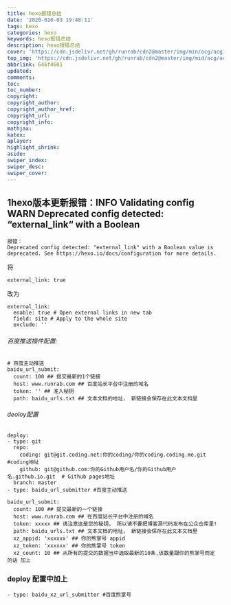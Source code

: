 ```yaml
---
title: hexo报错总结
date: '2020-010-03 19:48:11'
tags: hexo
categories: hexo
keywords: hexo报错总结
description: hexo报错总结
cover: 'https://cdn.jsdelivr.net/gh/runrab/cdn2@master/img/min/acg/acg130.jpeg'
top_img: 'https://cdn.jsdelivr.net/gh/runrab/cdn2@master/img/mid/acg/acg130.jpeg'
abbrlink: 646f4601
updated:
comments:
toc:
toc_number:
copyright:
copyright_author:
copyright_author_href:
copyright_url:
copyright_info:
mathjax:
katex:
aplayer:
highlight_shrink:
aside:
swiper_index:
swiper_desc:
swiper_cover:
---
```


## 1hexo版本更新报错：INFO Validating config WARN Deprecated config detected: “external_link“ with a Boolean

```
报错：
Deprecated config detected: "external_link" with a Boolean value is deprecated. See https://hexo.io/docs/configuration for more details.
```

将

```
external_link: true
```

改为

```
external_link:
  enable: true # Open external links in new tab
  field: site # Apply to the whole site
  exclude: ''
```

###### 百度推送插件配置:

```
# 百度主动推送
baidu_url_submit:
  count: 100 ## 提交最新的1个链接
  host: www.runrab.com ## 百度站长平台中注册的域名
  token: '' ## 准入秘钥
  path: baidu_urls.txt ## 文本文档的地址， 新链接会保存在此文本文档里
```

###### deoloy配置

```
deploy:
- type: git
  repo:
    coding: git@git.coding.net:你的coding/你的coding.coding.me.git #coding地址
    github: git@github.com:你的Github用户名/你的Github用户名.github.io.git  # Github pages地址
  branch: master
- type: baidu_url_submitter #百度主动推送
```



```
baidu_url_submit:
  count: 100 ## 提交最新的一个链接
  host: www.runrab.com ## 在百度站长平台中注册的域名
  token: xxxxx ## 请注意这是您的秘钥， 所以请不要把博客源代码发布在公众仓库里!
  path: baidu_urls.txt ## 文本文档的地址， 新链接会保存在此文本文档里
  xz_appid: 'xxxxxx' ## 你的熊掌号 appid
  xz_token: 'xxxxxx' ## 你的熊掌号 token
  xz_count: 10 ## 从所有的提交的数据当中选取最新的10条,该数量跟你的熊掌号而定
的话 加上
```

### deploy 配置中加上

```
- type: baidu_xz_url_submitter #百度熊掌号
```

